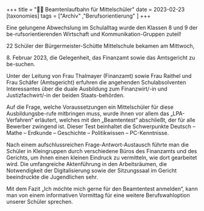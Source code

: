 +++
title = "🧑‍💼 Beamtenlaufbahn für Mittelschüler"
date = 2023-02-23
[taxonomies]
tags = ["Archiv" ,"Berufsorientierung" ]
+++

Eine gelungene Abwechslung im Schulalltag wurde den Klassen 8 und 9 der be-rufsorientierenden Wirtschaft und Kommunikation-Gruppen zuteil!

22 Schüler der Bürgermeister-Schütte Mittelschule bekamen am Mittwoch,

8\. Februar 2023, die Gelegenheit, das Finanzamt sowie das Amtsgericht zu be-suchen.

<!-- more -->

Unter der Leitung von Frau Thalmayer (Finanzamt) sowie Frau Raithel und Frau Schäfer (Amtsgericht) erfuhren die angehenden Schulabsolventen Interessantes über die duale Ausbildung zum Finanzwirt/-in und Justizfachwirt/-in der beiden Staats-behörden.

Auf die Frage, welche Voraussetzungen ein Mittelschüler für diese Ausbildungsbe-rufe mitbringen muss, wurde ihnen vor allem das „LPA-Verfahren“ erläutert, welches mit den „Beamtentest“ abschließt, der für alle Bewerber zwingend ist. Dieser Test beinhaltet die Schwerpunkte Deutsch – Mathe – Erdkunde – Geschichte – Politikwissen – PC-Kenntnisse.

Nach einem aufschlussreichen Frage-Antwort-Austausch führte man die Schüler in Kleingruppen durch verschiedene Büros des Finanzamts und des Gerichts, um ihnen einen kleinen Eindruck zu vermitteln, wie dort gearbeitet wird. Die umfangreiche Aktenführung in den Arbeitsräumen, die Notwendigkeit der Digitalisierung sowie der Sitzungssaal im Gericht beeindruckte die Jugendlichen sehr.

Mit dem Fazit „Ich möchte mich gerne für den Beamtentest anmelden“, kann man von einem informativen Vormittag für eine weitere Berufswahloption unserer Schüler sprechen.
